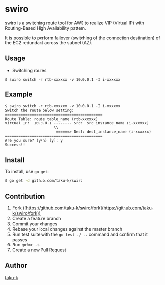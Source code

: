 # swiro

swiro is a switching route tool for AWS to realize VIP (Virtual IP) with Routing-Based High Availability pattern.

It is possible to perform failover (switching of the connection destination) of the EC2 redundant across the subnet (AZ).


## Usage

* Switching routes

```
$ swiro switch -r rtb-xxxxxx -v 10.0.0.1 -I i-xxxxxx
```


## Example

```
$ swiro switch -r rtb-xxxxxx -v 10.0.0.1 -I i-xxxxxx
Switch the route below setting:
============================================
Route Table: route_table_name (rtb-xxxxxx)
Virtual IP:  10.0.0.1 -------- Src:  src_instance_name (i-xxxxxx)
                      \\
                       ======> Dest: dest_instance_name (i-xxxxxx)
============================================
Are you sure? (y/n) [y]: y
Success!!
```

## Install

To install, use `go get`:

```bash
$ go get -d github.com/taku-k/swiro
```

## Contribution

1. Fork ([https://github.com/taku-k/swiro/fork](https://github.com/taku-k/swiro/fork))
1. Create a feature branch
1. Commit your changes
1. Rebase your local changes against the master branch
1. Run test suite with the `go test ./...` command and confirm that it passes
1. Run `gofmt -s`
1. Create a new Pull Request

## Author

[taku-k](https://github.com/taku-k)
